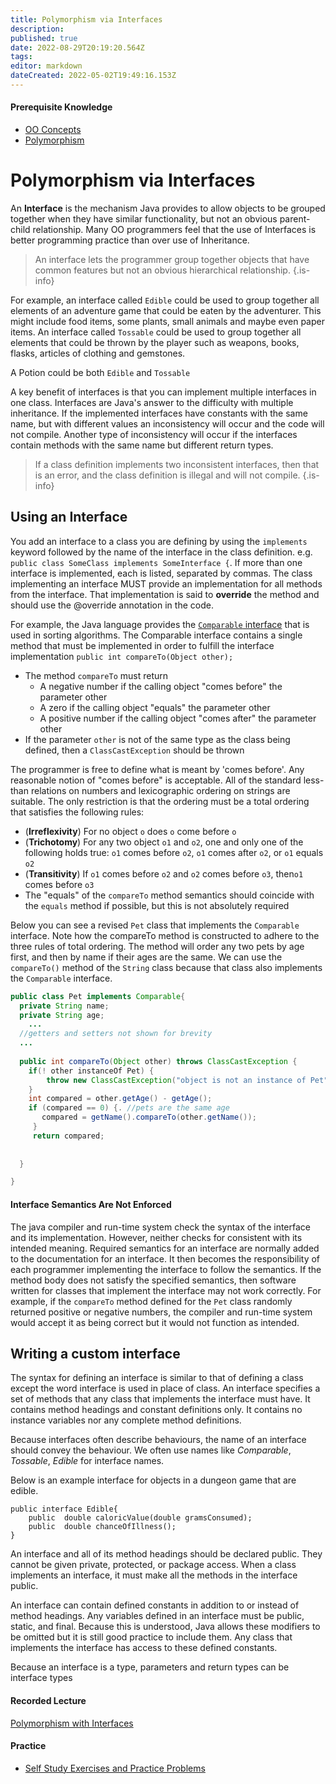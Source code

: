 ```yaml
---
title: Polymorphism via Interfaces
description: 
published: true
date: 2022-08-29T20:19:20.564Z
tags: 
editor: markdown
dateCreated: 2022-05-02T19:49:16.153Z
---
```


#### Prerequisite Knowledge
- [OO Concepts](/ooConcepts)
- [Polymorphism](/ooDesign/polymorphism)
# Polymorphism via Interfaces

An **Interface** is the mechanism Java provides to allow objects to be grouped together when they have similar functionality, but not an obvious parent-child relationship.  Many OO programmers feel that the use of Interfaces is better programming practice than over use of Inheritance.  

> An interface lets the programmer group together objects that have common features but not an obvious hierarchical relationship. 
{.is-info}

For example, an interface called `Edible` could be used to group together all elements of an adventure game that could be eaten by the adventurer.  This might include food items, some plants, small animals and maybe even paper items.  An interface called `Tossable` could be used to group together all elements that could be thrown by the player such as weapons, books, flasks, articles of clothing and gemstones.

A Potion could be both `Edible` and `Tossable`

A key benefit of interfaces is that you can implement multiple interfaces in one class.   Interfaces are Java's answer to the difficulty with multiple inheritance.
If the implemented interfaces have constants with the same name, but with different values an inconsistency will occur and the code will not compile.  Another type of inconsistency will occur if the interfaces contain methods with the same name but different return types.  
> If a class definition implements two inconsistent interfaces, then that is an error, and the class definition is illegal and will not compile.
{.is-info}


## Using an Interface

You  add an interface to a class you are defining by using the `implements` keyword followed by the name of the interface in the class definition. e.g. `public class SomeClass implements SomeInterface {`.  If more than one interface is implemented, each is listed, separated by commas.  The class implementing an interface MUST provide an implementation for all methods from the interface. That implementation is said to **override** the method and should use the @override annotation in the code.

For example, the Java language provides the [`Comparable` interface](http://localhost:8000/docs/api/java.base/java/lang/Comparable.html) that is used in sorting algorithms.
The Comparable interface contains a single method that must be implemented in order to fulfill the interface implementation `public int compareTo(Object other);`
- The method `compareTo` must return
  - A negative number if the calling object "comes before" the parameter other
  - A zero if the calling object "equals" the parameter other
  - A positive number if the calling object "comes after" the parameter other
- If the parameter `other` is not of the same type as the class being defined, then a `ClassCastException` should be thrown

The programmer is free to define what is meant by 'comes before'. Any reasonable notion of "comes before" is acceptable. All of the standard less-than relations on numbers and lexicographic ordering on strings are suitable.
The only restriction is that the ordering must be a total ordering that satisfies the following rules:
  - (**Irreflexivity**) For no object `o` does `o` come before `o`
  - (**Trichotomy**) For any two object `o1` and `o2`, one and only one of the following holds true: `o1` comes before `o2`, `o1` comes after `o2`, or `o1` equals `o2`
  - (**Transitivity**) If `o1` comes before `o2` and `o2` comes before `o3`, then`o1` comes before `o3`
- The "equals" of the `compareTo` method semantics should coincide with the `equals` method if possible, but this is not absolutely required

Below you can see a revised `Pet` class that implements the `Comparable` interface. Note how the compareTo method is constructed to adhere to the three rules of total ordering. The method will order any two pets by age first, and then by name if their ages are the same.   We can use the `compareTo()` method of the `String` class because that class also implements the `Comparable` interface.

```java
public class Pet implements Comparable{
  private String name;
  private String age;
    ...
  //getters and setters not shown for brevity
  ...
  
  public int compareTo(Object other) throws ClassCastException {
  	if(! other instanceOf Pet) {
        throw new ClassCastException("object is not an instance of Pet")
    }
    int compared = other.getAge() - getAge();
    if (compared == 0) {. //pets are the same age
       compared = getName().compareTo(other.getName());
     }
     return compared;
    
  
  }

}
```
#### Interface Semantics Are Not Enforced
The java compiler and run-time system check the syntax of the interface and its implementation.  However, neither checks for consistent with its intended meaning. Required semantics for an interface are normally added to the documentation for an interface.  It then becomes the responsibility of each programmer implementing the interface to follow the semantics.  If the method body does not satisfy the specified semantics, then software written for classes that implement the interface may not work correctly.   For example, if the `compareTo` method defined for the `Pet` class randomly returned positive or negative numbers, the compiler and run-time system would accept it as being correct but it would not function as intended.


## Writing a custom interface

The syntax for defining an interface is similar to that of defining a class except the word interface is used in place of class.  An interface specifies a set of methods that any class that implements the interface must have. It contains method headings and constant definitions only. It contains no instance variables nor any complete method definitions.

Because interfaces often describe behaviours, the name of an interface should convey the behaviour.  We often use names like *Comparable*, *Tossable*, *Edible* for interface names.

Below is an example interface for objects in a dungeon game that are edible.   
```
public interface Edible{
    public  double caloricValue(double gramsConsumed);
    public  double chanceOfIllness();
}
```

An interface and all of its method headings should be declared public. They cannot be given private, protected, or package access.  When a class implements an interface, it must make all the methods in the interface public.

An interface can contain defined constants in addition to or instead of method headings.  Any variables defined in an interface must be public, static, and final.  Because this is understood, Java allows these modifiers to be omitted but it is still good practice to include them. Any class that implements the interface has access to these defined constants.

Because an interface is a type, parameters and return types can be interface types

#### Recorded Lecture
[Polymorphism with Interfaces](http://localhost:8000/lectures/ooDesign/Interfaces/)

#### Practice 
- [Self Study Exercises and Practice Problems](/practiceActivities/ooDesign/interfaces) 

  

